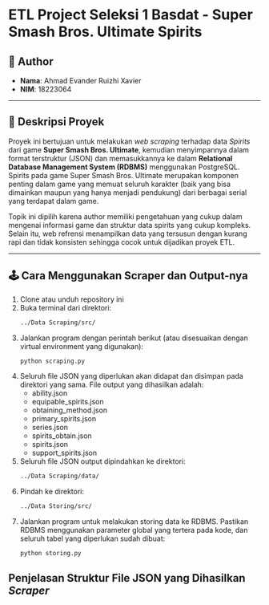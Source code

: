 # ETL Project Seleksi 1 Basdat - Super Smash Bros. Ultimate Spirits

## 👤 Author
- **Nama**: Ahmad Evander Ruizhi Xavier
- **NIM**: 18223064

---

## 📌 Deskripsi Proyek
Proyek ini bertujuan untuk melakukan *web scraping* terhadap data *Spirits* dari game **Super Smash Bros. Ultimate**, kemudian menyimpannya dalam format terstruktur (JSON) dan memasukkannya ke dalam **Relational Database Management System (RDBMS)** menggunakan PostgreSQL. Spirits pada game Super Smash Bros. Ultimate merupakan komponen penting dalam game yang memuat seluruh karakter (baik yang bisa dimainkan maupun yang hanya menjadi pendukung) dari berbagai serial yang terdapat dalam game.

Topik ini dipilih karena author memiliki pengetahuan yang cukup dalam mengenai informasi game dan struktur data spirits yang cukup kompleks. Selain itu, web refrensi menampilkan data yang tersusun dengan kurang rapi dan tidak konsisten sehingga cocok untuk dijadikan proyek ETL.

---

## 🕹️ Cara Menggunakan Scraper dan Output-nya
1. Clone atau unduh repository ini
2. Buka terminal dari direktori:  
   ```bash
   ../Data Scraping/src/
3. Jalankan program dengan perintah berikut (atau disesuaikan dengan virtual environment yang digunakan):
    ```bash
    python scraping.py
4. Seluruh file JSON yang diperlukan akan didapat dan disimpan pada direktori yang sama. File output yang dihasilkan adalah:
    - ability.json
    - equipable_spirits.json
    - obtaining_method.json
    - primary_spirits.json
    - series.json
    - spirits_obtain.json
    - spirits.json
    - support_spirits.json
5. Seluruh file JSON output dipindahkan ke direktori:
   ```bash
   ../Data Scraping/data/
6. Pindah ke direktori:
   ```bash
   ../Data Storing/src/
7. Jalankan program untuk melakukan storing data ke RDBMS. Pastikan RDBMS menggunakan parameter global yang tertera pada kode, dan seluruh tabel yang diperlukan sudah dibuat:
    ```bash
    python storing.py
## Penjelasan Struktur File JSON yang Dihasilkan *Scraper*
